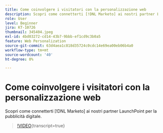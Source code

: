 ```yaml
---
title: Come coinvolgere i visitatori con la personalizzazione web
description: Scopri come connetterti [!DNL Marketo] ai nostri partner LaunchPoint per la pubblicità digitale.
role: User
level: Beginner
jira: KT-10726
thumbnail: 345404.jpeg
exl-id: 4bd03272-cd14-43b7-9bbb-ef1cd9c3b0a5
feature: Web Personalization
source-git-commit: 63d4aea1c818d35724c0cdc14e69ea00eb06b4a0
workflow-type: tm+mt
source-wordcount: '40'
ht-degree: 0%

---
```


# Come coinvolgere i visitatori con la personalizzazione web

Scopri come connetterti [!DNL Marketo] ai nostri partner LaunchPoint per la pubblicità digitale.

>[!VIDEO](https://video.tv.adobe.com/v/345404/?quality=12&learn=on){transcript=true}

